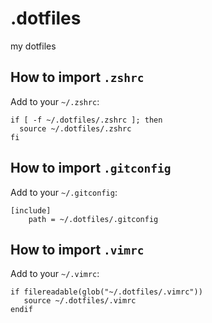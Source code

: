 # .dotfiles
my dotfiles


How to import `.zshrc`
--------------------------

Add to your `~/.zshrc`:
```
if [ -f ~/.dotfiles/.zshrc ]; then
  source ~/.dotfiles/.zshrc
fi
```

How to import `.gitconfig`
--------------------------

Add to your `~/.gitconfig`:
```
[include]
    path = ~/.dotfiles/.gitconfig
```


How to import `.vimrc`
--------------------------

Add to your `~/.vimrc`:
```
if filereadable(glob("~/.dotfiles/.vimrc"))
   source ~/.dotfiles/.vimrc
endif
```
